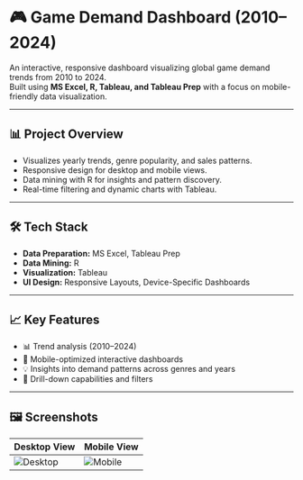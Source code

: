 # 🎮 Game Demand Dashboard (2010–2024)

An interactive, responsive dashboard visualizing global game demand trends from 2010 to 2024.  
Built using **MS Excel, R, Tableau, and Tableau Prep** with a focus on mobile-friendly data visualization.

---

## 📊 Project Overview

- Visualizes yearly trends, genre popularity, and sales patterns.
- Responsive design for desktop and mobile views.
- Data mining with R for insights and pattern discovery.
- Real-time filtering and dynamic charts with Tableau.

---

## 🛠️ Tech Stack

- **Data Preparation:** MS Excel, Tableau Prep  
- **Data Mining:** R  
- **Visualization:** Tableau  
- **UI Design:** Responsive Layouts, Device-Specific Dashboards

---

## 📈 Key Features

- 📊 Trend analysis (2010–2024)
- 📱 Mobile-optimized interactive dashboards
- 💡 Insights into demand patterns across genres and years
- 🔎 Drill-down capabilities and filters

---

## 🖼️ Screenshots

| Desktop View | Mobile View |
|--------------|--------------|
| ![Desktop](./Screenshots/desktop_view.png) | ![Mobile](./Screenshots/mobile_view.png) |



